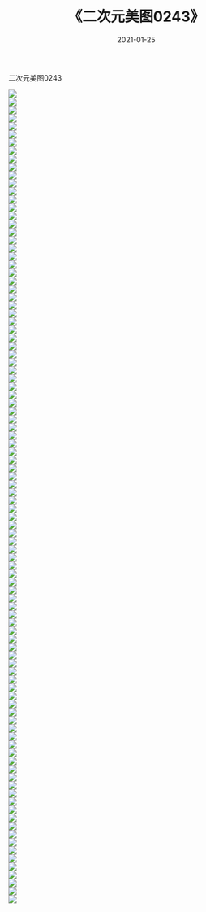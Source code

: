 ﻿---
layout: post
title:  《二次元美图0243》
date:   2021-01-25
img: http://imgx.orgx.ga/二次元/2021/二次元美图0243/000.jpg
categories: [美女, 清纯, 唯美]
---

二次元美图0243

 ![](http://imgx.orgx.ga/二次元/2021/二次元美图0243/001.jpg) <br>![](http://imgx.orgx.ga/二次元/2021/二次元美图0243/002.jpg) <br>![](http://imgx.orgx.ga/二次元/2021/二次元美图0243/003.jpg) <br>![](http://imgx.orgx.ga/二次元/2021/二次元美图0243/004.jpg) <br>![](http://imgx.orgx.ga/二次元/2021/二次元美图0243/005.jpg) <br>![](http://imgx.orgx.ga/二次元/2021/二次元美图0243/006.jpg) <br>![](http://imgx.orgx.ga/二次元/2021/二次元美图0243/007.jpg) <br>![](http://imgx.orgx.ga/二次元/2021/二次元美图0243/008.jpg) <br>![](http://imgx.orgx.ga/二次元/2021/二次元美图0243/009.jpg) <br>![](http://imgx.orgx.ga/二次元/2021/二次元美图0243/010.jpg) <br>![](http://imgx.orgx.ga/二次元/2021/二次元美图0243/011.jpg) <br>![](http://imgx.orgx.ga/二次元/2021/二次元美图0243/012.jpg) <br>![](http://imgx.orgx.ga/二次元/2021/二次元美图0243/013.jpg) <br>![](http://imgx.orgx.ga/二次元/2021/二次元美图0243/014.jpg) <br>![](http://imgx.orgx.ga/二次元/2021/二次元美图0243/015.jpg) <br>![](http://imgx.orgx.ga/二次元/2021/二次元美图0243/016.jpg) <br>![](http://imgx.orgx.ga/二次元/2021/二次元美图0243/017.jpg) <br>![](http://imgx.orgx.ga/二次元/2021/二次元美图0243/018.jpg) <br>![](http://imgx.orgx.ga/二次元/2021/二次元美图0243/019.jpg) <br>![](http://imgx.orgx.ga/二次元/2021/二次元美图0243/020.jpg) <br>![](http://imgx.orgx.ga/二次元/2021/二次元美图0243/021.jpg) <br>![](http://imgx.orgx.ga/二次元/2021/二次元美图0243/022.jpg) <br>![](http://imgx.orgx.ga/二次元/2021/二次元美图0243/023.jpg) <br>![](http://imgx.orgx.ga/二次元/2021/二次元美图0243/024.jpg) <br>![](http://imgx.orgx.ga/二次元/2021/二次元美图0243/025.jpg) <br>![](http://imgx.orgx.ga/二次元/2021/二次元美图0243/026.jpg) <br>![](http://imgx.orgx.ga/二次元/2021/二次元美图0243/027.jpg) <br>![](http://imgx.orgx.ga/二次元/2021/二次元美图0243/028.jpg) <br>![](http://imgx.orgx.ga/二次元/2021/二次元美图0243/029.jpg) <br>![](http://imgx.orgx.ga/二次元/2021/二次元美图0243/030.jpg) <br>![](http://imgx.orgx.ga/二次元/2021/二次元美图0243/031.jpg) <br>![](http://imgx.orgx.ga/二次元/2021/二次元美图0243/032.jpg) <br>![](http://imgx.orgx.ga/二次元/2021/二次元美图0243/033.jpg) <br>![](http://imgx.orgx.ga/二次元/2021/二次元美图0243/034.jpg) <br>![](http://imgx.orgx.ga/二次元/2021/二次元美图0243/035.jpg) <br>![](http://imgx.orgx.ga/二次元/2021/二次元美图0243/036.jpg) <br>![](http://imgx.orgx.ga/二次元/2021/二次元美图0243/037.jpg) <br>![](http://imgx.orgx.ga/二次元/2021/二次元美图0243/038.jpg) <br>![](http://imgx.orgx.ga/二次元/2021/二次元美图0243/039.jpg) <br>![](http://imgx.orgx.ga/二次元/2021/二次元美图0243/040.jpg) <br>![](http://imgx.orgx.ga/二次元/2021/二次元美图0243/041.jpg) <br>![](http://imgx.orgx.ga/二次元/2021/二次元美图0243/042.jpg) <br>![](http://imgx.orgx.ga/二次元/2021/二次元美图0243/043.jpg) <br>![](http://imgx.orgx.ga/二次元/2021/二次元美图0243/044.jpg) <br>![](http://imgx.orgx.ga/二次元/2021/二次元美图0243/045.jpg) <br>![](http://imgx.orgx.ga/二次元/2021/二次元美图0243/046.jpg) <br>![](http://imgx.orgx.ga/二次元/2021/二次元美图0243/047.jpg) <br>![](http://imgx.orgx.ga/二次元/2021/二次元美图0243/048.jpg) <br>![](http://imgx.orgx.ga/二次元/2021/二次元美图0243/049.jpg) <br>![](http://imgx.orgx.ga/二次元/2021/二次元美图0243/050.jpg) <br>![](http://imgx.orgx.ga/二次元/2021/二次元美图0243/051.jpg) <br>![](http://imgx.orgx.ga/二次元/2021/二次元美图0243/052.jpg) <br>![](http://imgx.orgx.ga/二次元/2021/二次元美图0243/053.jpg) <br>![](http://imgx.orgx.ga/二次元/2021/二次元美图0243/054.jpg) <br>![](http://imgx.orgx.ga/二次元/2021/二次元美图0243/055.jpg) <br>![](http://imgx.orgx.ga/二次元/2021/二次元美图0243/056.jpg) <br>![](http://imgx.orgx.ga/二次元/2021/二次元美图0243/057.jpg) <br>![](http://imgx.orgx.ga/二次元/2021/二次元美图0243/058.jpg) <br>![](http://imgx.orgx.ga/二次元/2021/二次元美图0243/059.jpg) <br>![](http://imgx.orgx.ga/二次元/2021/二次元美图0243/060.jpg) <br>![](http://imgx.orgx.ga/二次元/2021/二次元美图0243/061.jpg) <br>![](http://imgx.orgx.ga/二次元/2021/二次元美图0243/062.jpg) <br>![](http://imgx.orgx.ga/二次元/2021/二次元美图0243/063.jpg) <br>![](http://imgx.orgx.ga/二次元/2021/二次元美图0243/064.jpg) <br>![](http://imgx.orgx.ga/二次元/2021/二次元美图0243/065.jpg) <br>![](http://imgx.orgx.ga/二次元/2021/二次元美图0243/066.jpg) <br>![](http://imgx.orgx.ga/二次元/2021/二次元美图0243/067.jpg) <br>![](http://imgx.orgx.ga/二次元/2021/二次元美图0243/068.jpg) <br>![](http://imgx.orgx.ga/二次元/2021/二次元美图0243/069.jpg) <br>![](http://imgx.orgx.ga/二次元/2021/二次元美图0243/070.jpg) <br>![](http://imgx.orgx.ga/二次元/2021/二次元美图0243/071.jpg) <br>![](http://imgx.orgx.ga/二次元/2021/二次元美图0243/072.jpg) <br>![](http://imgx.orgx.ga/二次元/2021/二次元美图0243/073.jpg) <br>![](http://imgx.orgx.ga/二次元/2021/二次元美图0243/074.jpg) <br>![](http://imgx.orgx.ga/二次元/2021/二次元美图0243/075.jpg) <br>![](http://imgx.orgx.ga/二次元/2021/二次元美图0243/076.jpg) <br>![](http://imgx.orgx.ga/二次元/2021/二次元美图0243/077.jpg) <br>![](http://imgx.orgx.ga/二次元/2021/二次元美图0243/078.jpg) <br>![](http://imgx.orgx.ga/二次元/2021/二次元美图0243/079.jpg) <br>![](http://imgx.orgx.ga/二次元/2021/二次元美图0243/080.jpg) <br>![](http://imgx.orgx.ga/二次元/2021/二次元美图0243/081.jpg) <br>![](http://imgx.orgx.ga/二次元/2021/二次元美图0243/082.jpg) <br>![](http://imgx.orgx.ga/二次元/2021/二次元美图0243/083.jpg) <br>![](http://imgx.orgx.ga/二次元/2021/二次元美图0243/084.jpg) <br>![](http://imgx.orgx.ga/二次元/2021/二次元美图0243/085.jpg) <br>![](http://imgx.orgx.ga/二次元/2021/二次元美图0243/086.jpg) <br>![](http://imgx.orgx.ga/二次元/2021/二次元美图0243/087.jpg) <br>![](http://imgx.orgx.ga/二次元/2021/二次元美图0243/088.jpg) <br>![](http://imgx.orgx.ga/二次元/2021/二次元美图0243/089.jpg) <br>![](http://imgx.orgx.ga/二次元/2021/二次元美图0243/090.jpg) <br>![](http://imgx.orgx.ga/二次元/2021/二次元美图0243/091.jpg) <br>![](http://imgx.orgx.ga/二次元/2021/二次元美图0243/092.jpg) <br>![](http://imgx.orgx.ga/二次元/2021/二次元美图0243/093.jpg) <br>![](http://imgx.orgx.ga/二次元/2021/二次元美图0243/094.jpg) <br>![](http://imgx.orgx.ga/二次元/2021/二次元美图0243/095.jpg) <br>![](http://imgx.orgx.ga/二次元/2021/二次元美图0243/096.jpg) <br>![](http://imgx.orgx.ga/二次元/2021/二次元美图0243/097.jpg) <br>![](http://imgx.orgx.ga/二次元/2021/二次元美图0243/098.jpg) <br>![](http://imgx.orgx.ga/二次元/2021/二次元美图0243/099.jpg) <br>![](http://imgx.orgx.ga/二次元/2021/二次元美图0243/100.jpg) <br>